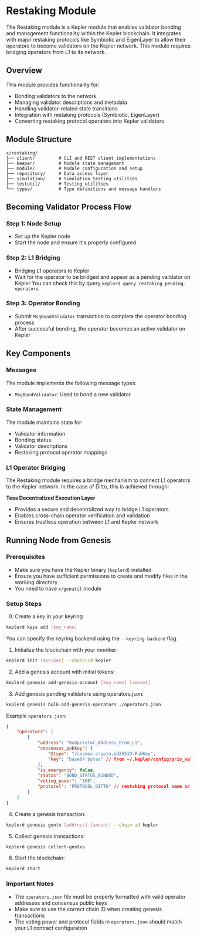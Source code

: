 # Restaking Module

The Restaking module is a Kepler module that enables validator bonding and management functionality within the Kepler blockchain. It integrates with major restaking protocols like Symbiotic and EigenLayer to allow their operators to become validators on the Kepler network.
This module requires bridging operators from L1 to its network.

## Overview

This module provides functionality for:
- Bonding validators to the network
- Managing validator descriptions and metadata
- Handling validator-related state transitions
- Integration with restaking protocols (Symbiotic, EigenLayer)
- Converting restaking protocol operators into Kepler validators

## Module Structure

```
x/restaking/
├── client/         # CLI and REST client implementations
├── keeper/         # Module state management
├── module/         # Module configuration and setup
├── repository/     # Data access layer
├── simulation/     # Simulation testing utilities
├── testutil/       # Testing utilities
└── types/          # Type definitions and message handlers
```

## Becoming Validator Process Flow

### Step 1: Node Setup
- Set up the Kepler node
- Start the node and ensure it's properly configured

### Step 2: L1 Bridging
- Bridging L1 operators to Kepler
- Wait for the operator to be bridged and appear as a pending validator on Kepler
You can check this by query `keplerd query restaking pending-operators`

### Step 3: Operator Bonding
- Submit `MsgBondValidator` transaction to complete the operator bonding process
- After successful bonding, the operator becomes an active validator on Kepler

## Key Components

### Messages

The module implements the following message types:
- `MsgBondValidator`: Used to bond a new validator

### State Management

The module maintains state for:
- Validator information
- Bonding status
- Validator descriptions
- Restaking protocol operator mappings

### L1 Operator Bridging

The Restaking module requires a bridge mechanism to connect L1 operators to the Kepler network. In the case of Ditto, this is achieved through:

**Tess Decentralized Execution Layer**
- Provides a secure and decentralized way to bridge L1 operators
- Enables cross-chain operator verification and validation
- Ensures trustless operation between L1 and Kepler network

## Running Node from Genesis

### Prerequisites
- Make sure you have the Kepler binary (`keplerd`) installed
- Ensure you have sufficient permissions to create and modify files in the working directory
- You need to have `x/genutil` module 

### Setup Steps

0. Create a key in your keyring:
```bash
keplerd keys add [key_name]
```
You can specify the keyring backend using the `--keyring-backend` flag.

1. Initialize the blockchain with your moniker:
```bash
keplerd init [moniker] --chain-id kepler
```

2. Add a genesis account with initial tokens:
```bash
keplerd genesis add-genesis-account [key_name] [amount]
```

3. Add genesis pending validators using operators.json:
```bash
keplerd genesis bulk-add-genesis-operators ./operators.json
```

Example `operators.json`:
```json
{
    "operators": [
        {
            "address": "0xOperator_Address_From_L1",
            "consensus_pubkey": {
                "@type": "/cosmos.crypto.ed25519.PubKey",
                "key": "base64 bytes" // from ~/.kepler/config/priv_validator_key.json
            },
            "is_emergency": false,
            "status": "BOND_STATUS_BONDED",
            "voting_power": "100",
            "protocol": "PROTOCOL_DITTO" // restaking protocol name or something else (depends on L1 contracts)
        }
    ]
}
```

4. Create a genesis transaction:
```bash
keplerd genesis gentx [address] [amount] --chain-id kepler
```

5. Collect genesis transactions:
```bash
keplerd genesis collect-gentxs
```

6. Start the blockchain:
```bash
keplerd start
```

### Important Notes
- The `operators.json` file must be properly formatted with valid operator addresses and consensus public keys
- Make sure to use the correct chain ID when creating genesis transactions
- The voting power and protocol fields in `operators.json` should match your L1 contract configuration
